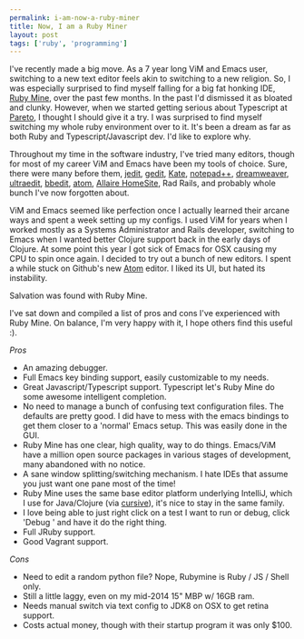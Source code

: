 ```yaml
---
permalink: i-am-now-a-ruby-miner
title: Now, I am a Ruby Miner
layout: post
tags: ['ruby', 'programming']
---
```


I've recently made a big move. As a 7 year long ViM and Emacs user, switching to a new text editor
feels akin to switching to a new religion. So, I was especially surprised to find myself falling for a big fat honking IDE, [Ruby Mine](https://www.jetbrains.com/ruby/), over the past few months. 
In the past I'd dismissed it as bloated and clunky. However, when we started getting serious about Typescript at <a href="http://pareto.com">Pareto</a>, I thought I should give it a try. 
I was surprised to find myself switching my whole ruby environment over to it.
It's been a dream as far as both Ruby and Typescript/Javascript dev. I'd like to explore why.

Throughout my time in the software industry, I've tried many editors, though for most of
my career ViM and Emacs have been my tools of choice. Sure, there were many before them,
[jedit](http://www.jedit.org/), [gedit](https://wiki.gnome.org/Apps/Gedit), [Kate](http://kate-editor.org/), [notepad++](http://notepad-plus-plus.org/), [dreamweaver](http://www.adobe.com/products/dreamweaver.html), [ultraedit](http://www.ultraedit.com/), [bbedit](http://www.barebones.com/products/bbedit/), [atom](https://atom.io/), [Allaire HomeSite](http://en.wikipedia.org/wiki/Macromedia_HomeSite), Rad Rails, and probably whole bunch I've now
forgotten about. 

ViM and Emacs seemed like perfection once I actually learned their arcane ways and spent a week setting up my configs. I used ViM for years when I worked
mostly as a Systems Administrator and Rails developer, switching to Emacs when I wanted 
better Clojure support back in the early days of Clojure. At some point this year I got sick
of Emacs for OSX causing my CPU to spin once again. I decided to try out a bunch of new editors.
I spent a while stuck on Github's new [Atom](https://atom.io/) editor. I liked its UI, but hated its instability. 

Salvation was found with Ruby Mine.

I've sat down and compiled a list of pros and cons I've experienced with Ruby Mine. On balance,
I'm very happy with it, I hope others find this useful :).

*Pros*

* An amazing debugger.
* Full Emacs key binding support, easily customizable to my needs.
* Great Javascript/Typescript support. Typescript let's Ruby Mine do some awesome intelligent completion.
* No need to manage a bunch of confusing text configuration files. The defaults are pretty good. I did have to mess with the emacs bindings to get them closer to a 'normal' Emacs setup. This was easily done in the GUI.
* Ruby Mine has one clear, high quality, way to do things. Emacs/ViM have a million open source packages in various stages of development, many abandoned with no notice.
* A sane window splitting/switching mechanism. I hate IDEs that assume you just want one pane most of the time!
* Ruby Mine uses the same base editor platform underlying IntelliJ, which I use for Java/Clojure (via [cursive](https://cursiveclojure.com/)), it's nice to stay in the same family.
* I love being able to just right click on a test I want to run or debug, click 'Debug <testname>' and have it do the right thing.
* Full JRuby support.
* Good Vagrant support.

*Cons*

* Need to edit a random python file? Nope, Rubymine is Ruby / JS / Shell only.
* Still a little laggy, even on my mid-2014 15" MBP w/ 16GB ram.
* Needs manual switch via text config to JDK8 on OSX to get retina support.
* Costs actual money, though with their startup program it was only $100.